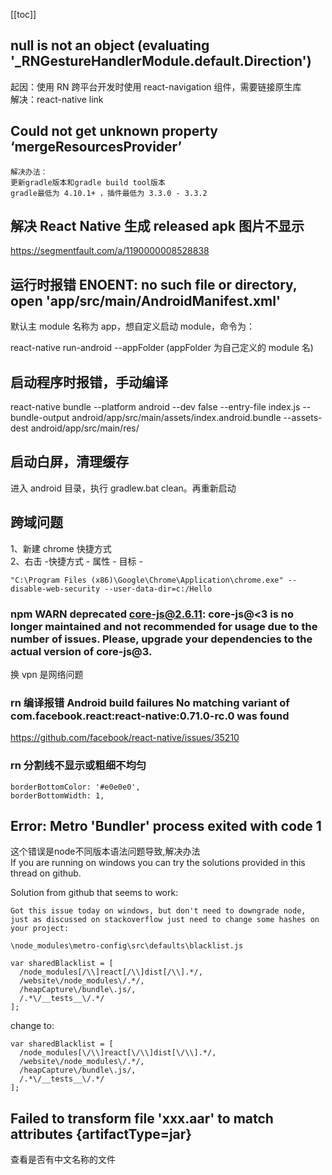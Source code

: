 [[toc]]

## null is not an object (evaluating '\_RNGestureHandlerModule.default.Direction')

起因：使用 RN 跨平台开发时使用 react-navigation 组件，需要链接原生库  
解决：react-native link

## Could not get unknown property ‘mergeResourcesProvider’

```
解决办法：
更新gradle版本和gradle build tool版本
gradle最低为 4.10.1+ ，插件最低为 3.3.0 - 3.3.2
```

## 解决 React Native 生成 released apk 图片不显示

<https://segmentfault.com/a/1190000008528838>

## 运行时报错 ENOENT: no such file or directory, open 'app/src/main/AndroidManifest.xml'

默认主 module 名称为 app，想自定义启动 module，命令为：

react-native run-android --appFolder (appFolder 为自己定义的 module 名)

## 启动程序时报错，手动编译

react-native bundle --platform android --dev false --entry-file index.js --bundle-output android/app/src/main/assets/index.android.bundle --assets-dest android/app/src/main/res/

## 启动白屏，清理缓存

进入 android 目录，执行 gradlew.bat clean。再重新启动

## 跨域问题

1、新建 chrome 快捷方式  
2、右击 -快捷方式 - 属性 - 目标 -

```
"C:\Program Files (x86)\Google\Chrome\Application\chrome.exe" --disable-web-security --user-data-dir=c:/Hello
```

### npm WARN deprecated core-js@2.6.11: core-js@<3 is no longer maintained and not recommended for usage due to the number of issues. Please, upgrade your dependencies to the actual version of core-js@3.

换 vpn 是网络问题

### rn 编译报错 Android build failures No matching variant of com.facebook.react:react-native:0.71.0-rc.0 was found

https://github.com/facebook/react-native/issues/35210

### rn 分割线不显示或粗细不均匀
```
borderBottomColor: '#e0e0e0',
borderBottomWidth: 1,
```
## Error: Metro  'Bundler' process exited with code 1
这个错误是node不同版本语法问题导致,解决办法  
If you are running on windows you can try the solutions provided in this thread on github.

Solution from github that seems to work:

```
Got this issue today on windows, but don't need to downgrade node, just as discussed on stackoverflow just need to change some hashes on your project:

\node_modules\metro-config\src\defaults\blacklist.js

var sharedBlacklist = [
  /node_modules[/\\]react[/\\]dist[/\\].*/,
  /website\/node_modules\/.*/,
  /heapCapture\/bundle\.js/,
  /.*\/__tests__\/.*/
];

```

change to:

```
var sharedBlacklist = [
  /node_modules[\/\\]react[\/\\]dist[\/\\].*/,
  /website\/node_modules\/.*/,
  /heapCapture\/bundle\.js/,
  /.*\/__tests__\/.*/
];
```
## Failed to transform file 'xxx.aar' to match attributes {artifactType=jar}
查看是否有中文名称的文件